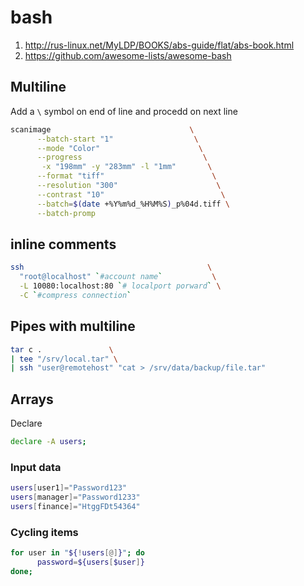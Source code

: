 # bash
1. http://rus-linux.net/MyLDP/BOOKS/abs-guide/flat/abs-book.html
2. https://github.com/awesome-lists/awesome-bash
## Multiline
Add a `\` symbol on end of line and procedd on next line
```bash
scanimage                               \
      --batch-start "1"                  \
      --mode "Color"                      \
      --progress                           \
       -x "198mm" -y "283mm" -l "1mm"       \
      --format "tiff"                        \
      --resolution "300"                      \
      --contrast "10"                          \
      --batch=$(date +%Y%m%d_%H%M%S)_p%04d.tiff \
      --batch-promp
```

## inline comments
```bash
ssh                                         \
  "root@localhost" `#account name`           \
  -L 10080:localhost:80 `# localport porward` \
  -C `#compress connection`
```

## Pipes with multiline
```bash
tar c .               \
| tee "/srv/local.tar" \
| ssh "user@remotehost" "cat > /srv/data/backup/file.tar"
```
## Arrays
Declare
```bash
declare -A users;
```
### Input data
```bash
users[user1]="Password123"
users[manager]="Password1233"
users[finance]="HtggFDt54364"
```
### Cycling items
```bash
for user in "${!users[@]}"; do
      password=${users[$user]}
done;
```
